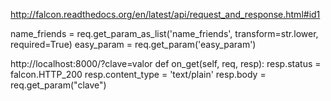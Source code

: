 http://falcon.readthedocs.org/en/latest/api/request_and_response.html#id1

name_friends = req.get_param_as_list('name_friends', transform=str.lower, required=True)
easy_param = req.get_param('easy_param')


http://localhost:8000/?clave=valor
    def on_get(self, req, resp):
        resp.status = falcon.HTTP_200
        resp.content_type = 'text/plain'
        resp.body = req.get_param("clave")
